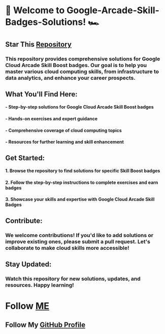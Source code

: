 # 🚀 Welcome to Google-Arcade-Skill-Badges-Solutions! 🏎️

## Star This [Repository](https://github.com/Himadri8991/Google-Arcade-Skill-Badges-Solutions)

### This repository provides comprehensive solutions for Google Cloud Arcade Skill Boost badges. Our goal is to help you master various cloud computing skills, from infrastructure to data analytics, and enhance your career prospects.

## What You'll Find Here:
#### - Step-by-step solutions for Google Cloud Arcade Skill Boost badges
#### - Hands-on exercises and expert guidance
#### - Comprehensive coverage of cloud computing topics
#### - Resources for further learning and skill enhancement

## Get Started:
#### 1. Browse the repository to find solutions for specific Skill Boost badges
#### 2. Follow the step-by-step instructions to complete exercises and earn badges
#### 3. Showcase your skills and expertise with Google Cloud Arcade Skill Badges

## Contribute:
### We welcome contributions! If you'd like to add solutions or improve existing ones, please submit a pull request. Let's collaborate to make cloud skills more accessible!

## Stay Updated:
### Watch this repository for new solutions, updates, and resources. Happy learning!

# Follow [ME](www.linkedin.com/in/himadri-das-27487324a)
## Follow My [GitHub Profile](https://github.com/Himadri8991)
